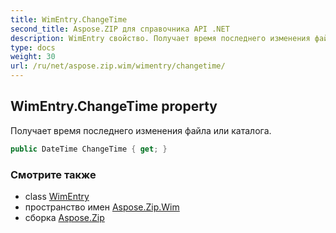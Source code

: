 ```yaml
---
title: WimEntry.ChangeTime
second_title: Aspose.ZIP для справочника API .NET
description: WimEntry свойство. Получает время последнего изменения файла или каталога.
type: docs
weight: 30
url: /ru/net/aspose.zip.wim/wimentry/changetime/
---
```

## WimEntry.ChangeTime property

Получает время последнего изменения файла или каталога.

```csharp
public DateTime ChangeTime { get; }
```

### Смотрите также

* class [WimEntry](../)
* пространство имен [Aspose.Zip.Wim](../../wimentry/)
* сборка [Aspose.Zip](../../../)


